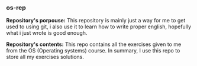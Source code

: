 ### os-rep
**Repository's porpouse:**
This repository is mainly just a way for me to get used to using git, i also use it to learn how to write proper english, hopefully what i just wrote is good enough.

**Repository's contents:**
This repo contains all the exercises given to me from the OS (Operating systems) course.
In summary, I use this repo to store all my exercises solutions.


